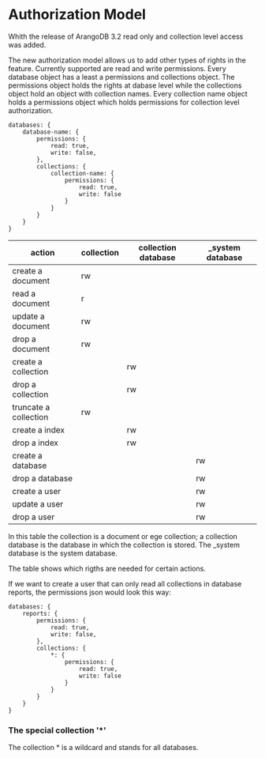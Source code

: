 Authorization Model
===================

Whith the release of ArangoDB 3.2 read only and collection level access was added.

The new authorization model allows us to add other types of rights in the feature. Currently supported are read and write permissions.
Every database object has a least a permissions and collections object. The permissions object holds the rights at dabase level while the collections object hold an object with collection names. Every collection name object holds a permissions object which holds permissions for collection level authorization.

    databases: {
        database-name: {
            permissions: {
                read: true,
                write: false,
            },
            collections: {
                collection-name: {
                    permissions: {
                        read: true,
                        write: false
                    }
                }
            }
        }
    }

| action   | collection | collection database | _system database |
|----------|------------|---------|------|
| create a document | rw |   |   |
| read a document | r |  |   |
| update a document | rw |   |   |
| drop a document | rw |   |   |
| create a collection |  | rw |   |
| drop a collection |  | rw |   |
| truncate a collection | rw |  |   |
| create a index |   | rw |   |
| drop a index |   | rw |   |
| create a database |   |   | rw |
| drop a database |   |   | rw |
| create a user |   |   | rw |
| update a user |   |   | rw |
| drop a user |   |   | rw |

In this table the collection is a document or ege collection; a collection database is the database in which the collection is stored. The _system database is the system database.

The table shows which rigths are needed for certain actions.

If we want to create a user that can only read all collections in database reports, the permissions json would look this way:

    databases: {
        reports: {
            permissions: {
                read: true,
                write: false,
            },
            collections: {
                *: {
                    permissions: {
                        read: true,
                        write: false
                    }
                }
            }
        }
    }

### The special collection '*'
The collection * is a wildcard and stands for all databases.